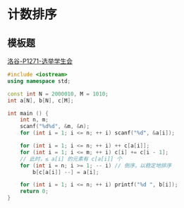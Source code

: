 # 计数排序

## 模板题

[洛谷-P1271-选举学生会](https://www.luogu.com.cn/problem/P1271)

```cpp
#include <iostream>
using namespace std;

const int N = 2000010, M = 1010;
int a[N], b[N], c[M];

int main () {
    int n, m;
    scanf("%d%d", &m, &n);
    for (int i = 1; i <= n; ++ i) scanf("%d", &a[i]);

    for (int i = 1; i <= n; ++ i) ++ c[a[i]];
    for (int i = 1; i <= m; ++ i) c[i] += c[i - 1];
    // 此时，≤ a[i] 的元素有 c[a[i]] 个
    for (int i = n; i >= 1; -- i) // 倒序，以稳定地排序
        b[c[a[i]] --] = a[i];

    for (int i = 1; i <= n; ++ i) printf("%d ", b[i]);
    return 0;
}
```


